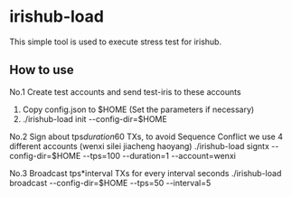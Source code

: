 # irishub-load

This simple tool is used to execute stress test for irishub.

## How to use

No.1  Create test accounts and send test-iris to these accounts
1) Copy config.json to $HOME (Set the parameters if necessary)
2) ./irishub-load init --config-dir=$HOME

No.2 Sign about tps*duration*60 TXs, to avoid Sequence Conflict we use 4 different accounts (wenxi silei jiacheng haoyang)
./irishub-load signtx --config-dir=$HOME --tps=100 --duration=1 --account=wenxi


No.3 Broadcast tps*interval TXs for every interval seconds
./irishub-load broadcast --config-dir=$HOME --tps=50 --interval=5

